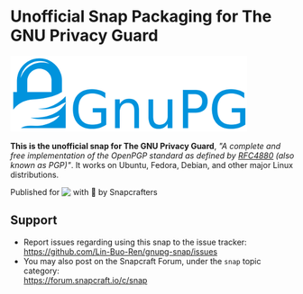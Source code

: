 # Unofficial Snap Packaging for The GNU Privacy Guard
<!--
	Use the Staticaly service for easy access to in-repo pictures:
	https://www.staticaly.com/
-->
![Logo of GnuPG](gui/gnupg-logo.png "Logo of GnuPG")

**This is the unofficial snap for The GNU Privacy Guard**, *"A complete and free implementation of the OpenPGP standard as defined by [RFC4880](https://www.ietf.org/rfc/rfc4880.txt) (also known as PGP)"*. It works on Ubuntu, Fedora, Debian, and other major Linux distributions.

<!-- Uncomment and modify this when you are provided a build status badge
[![Build Status Badge of the `gnupg` Snap](https://build.snapcraft.io/badge/Lin-Buo-Ren/gnupg-snap.svg "Build Status of the `gnupg` snap")](https://build.snapcraft.io/user/Lin-Buo-Ren/gnupg-snap)
-->

<!-- Uncomment and modify this when you have a screenshot
![Screenshot of the Snapped Application](local/screenshots/screenshot.png "Screenshot of the Snapped Application")
-->

Published for <img src="http://anything.codes/slack-emoji-for-techies/emoji/tux.png" align="top" width="24" /> with 💝 by Snapcrafters

<!-- Uncomment and modify this when you have published the snap to the Snap Store
## Installation
([Don't have snapd installed?](https://snapcraft.io/docs/core/install))

### In a Terminal
    # Install the snap #
    sudo snap install --channel=edge --devmode gnupg
    #sudo snap install --channel=beta gnupg
    #sudo snap install gnupg
    
    # Connect the snap to essential security confinement interfaces #
    ## (Proper reasoning for connecting _plug_name_) ##
    sudo snap connect gnupg:_plug_name_
    
    # Connect the snap to optional security confinement interfaces #
    ## (Proper reasoning for connecting _plug_name_) ##
    sudo snap connect gnupg:_plug_name_
    
    # Launch the application #
    gnupg
    snap run gnupg # If you have another existing installation

### The Graphical Way
[![Get it from the Snap Store](https://snapcraft.io/static/images/badges/en/snap-store-black.svg)](https://snapcraft.io/gnupg)
-->

<!-- Uncomment when you have test results
## What is Working
* [A list of functionallities that are verified working]

## What is NOT Working...yet 
Check out the [issue tracker](https://github.com/Lin-Buo-Ren/gnupg-snap/issues) for known issues.
-->

## Support
* Report issues regarding using this snap to the issue tracker:  
  <https://github.com/Lin-Buo-Ren/gnupg-snap/issues>
* You may also post on the Snapcraft Forum, under the `snap` topic category:  
  <https://forum.snapcraft.io/c/snap>

